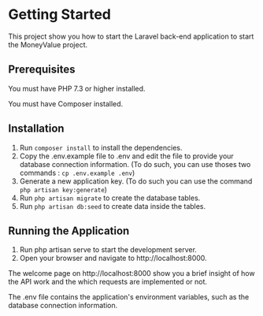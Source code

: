 # Getting Started
This project show you how to start the Laravel back-end application to start the MoneyValue project.

## Prerequisites
You must have PHP 7.3 or higher installed.

You must have Composer installed.

## Installation
1. Run ``composer install`` to install the dependencies.
2. Copy the .env.example file to .env and edit the file to provide your database connection information. (To do such, you can use thoses two commands :
``cp .env.example .env``)
3. Generate a new application key. (To do such you can use the command ``php artisan key:generate``)
4. Run ``php artisan migrate`` to create the database tables.
5. Run ``php artisan db:seed`` to create data inside the tables.
## Running the Application
1. Run php artisan serve to start the development server.
2. Open your browser and navigate to http://localhost:8000.

The welcome page on http://localhost:8000 show you a brief insight of how the API work and the which requests are implemented or not.

The .env file contains the application's environment variables, such as the database connection information.
